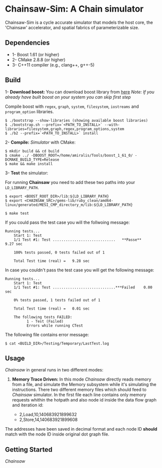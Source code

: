 # Chainsaw-Sim:   A Chain simulator
Chainsaw-Sim is a cycle accurate simulator that models the host core, the 'Chainsaw' accelerator, and spatial fabrics of parameterizable size.

## Dependencies
* 1- Boost 1.61 (or higher)
* 2- CMake 2.8.8 (or higher)
* 3- C++11 compiler (e.g., clang++, g++-5)


## Build
1- **Download boost:** You can download boost library from [here](http://www.boost.org/users/history/version_1_61_0.html)
_Note: If you already have built boost on your system you can skip first step_

Compile boost with `regex`, `graph`, `system`, `filesystem`, `iostreams` and `program_option` libraries.

    $ ./bootstrap --show-libraries (showing available boost libraries)
    $ ./bootstrap.sh --prefix=`<PATH_TO_INSTALL>` --with-libraries=filesystem,graph,regex,program_options,system
    $ ./b2 --prefix=`<PATH_TO_INSTALL>` install

2- **Compile:** _Simulator_ with CMake:

    $ mkdir build && cd build
    $ cmake ../ -DBOOST_ROOT=/home/amiralis/Tools/boost_1_61_0/ -DCMAKE_BUILD_TYPE=Release
    $ make && make install

3- **Test** the simulator:

For running __Chainsaw__ you need to add these two paths into your `LD_LIBRARY_PATH`. 

    $ export <BOOST_ROOT_DIR>/lib:${LD_LIBRARY_PATH}
    $ export <CHAINSAW_SRC>/gems-lib/ruby_clean/amd64-linux/generated/MESI_CMP_directory_m/lib:${LD_LIBRARY_PATH}

    $ make test

If you could pass the test case you will the follwoing message:

    Running tests...
        Start 1: Test
        1/1 Test #1: Test .............................   **Passe**    9.27 sec

        100% tests passed, 0 tests failed out of 1

        Total Test time (real) =   9.28 sec

In case you couldn't pass the test case you will get the following message:

    Running tests...
        Start 1: Test
        1/1 Test #1: Test .............................***Failed    0.00 sec

        0% tests passed, 1 tests failed out of 1

        Total Test time (real) =   0.01 sec

        The following tests FAILED:
              1 - Test (Failed)
              Errors while running CTest

The following file contains error message:

    $ cat <BUILD_DIR>/Testing/Temporary/LastTest.log

## Usage
_Chainsaw_ in general runs in two different modes:
 1. **Memory Trace Driven:** In this mode _Chainsaw_ directly reads memory from a file, and simulate the Memory subsystem while it's simulating the instructions.
 There two different memory files which should feed to _Chainsaw_ simulator.
 In the first file each line contains only memory requests whithin the hotpath and also node id inside the data flow graph and iteration id:

    - 2,Load,10,140683921899632
    - 2,Store,14,140683921899608

The addresses have been saved in decimal format and each node ID **should** match with the node ID inside original dot graph file.


## Getting Started

_Chainsaw_ 
